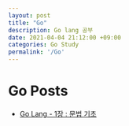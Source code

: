 ```yaml
---
layout: post
title: "Go"
description: Go lang 공부
date: 2021-04-04 21:12:00 +09:00
categories: Go Study
permalink: '/Go'
---
```


# Go Posts

- [Go Lang - 1장 : 문법 기초](https://yoowonyoung.github.io/posts/Go-01/)



